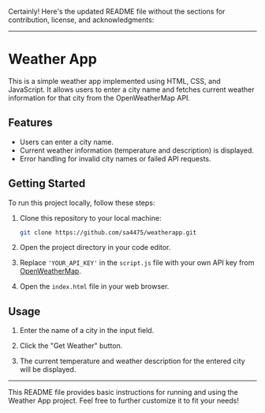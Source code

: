 Certainly! Here's the updated README file without the sections for contribution, license, and acknowledgments:

---

# Weather App

This is a simple weather app implemented using HTML, CSS, and JavaScript. It allows users to enter a city name and fetches current weather information for that city from the OpenWeatherMap API.

## Features

- Users can enter a city name.
- Current weather information (temperature and description) is displayed.
- Error handling for invalid city names or failed API requests.

## Getting Started

To run this project locally, follow these steps:

1. Clone this repository to your local machine:

    ```bash
    git clone https://github.com/sa4475/weatherapp.git
    ```

2. Open the project directory in your code editor.

3. Replace `'YOUR_API_KEY'` in the `script.js` file with your own API key from [OpenWeatherMap](https://openweathermap.org/).

4. Open the `index.html` file in your web browser.

## Usage

1. Enter the name of a city in the input field.

2. Click the "Get Weather" button.

3. The current temperature and weather description for the entered city will be displayed.

---

This README file provides basic instructions for running and using the Weather App project. Feel free to further customize it to fit your needs!
